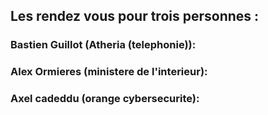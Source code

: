 ## Les rendez vous pour trois personnes  :


### Bastien Guillot (Atheria (telephonie)):










### Alex Ormieres (ministere de l'interieur):





### Axel cadeddu (orange cybersecurite):